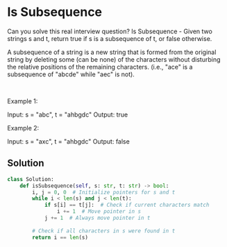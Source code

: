 # Is Subsequence

Can you solve this real interview question? Is Subsequence - Given two strings s and t, return true if s is a subsequence of t, or false otherwise.

A subsequence of a string is a new string that is formed from the original string by deleting some (can be none) of the characters without disturbing the relative positions of the remaining characters. (i.e., "ace" is a subsequence of "abcde" while "aec" is not).

 

Example 1:

Input: s = "abc", t = "ahbgdc"
Output: true


Example 2:

Input: s = "axc", t = "ahbgdc"
Output: false

## Solution
```py
class Solution:
    def isSubsequence(self, s: str, t: str) -> bool:
        i, j = 0, 0  # Initialize pointers for s and t
        while i < len(s) and j < len(t):
            if s[i] == t[j]:  # Check if current characters match
                i += 1  # Move pointer in s
            j += 1  # Always move pointer in t
        
        # Check if all characters in s were found in t
        return i == len(s)
```
